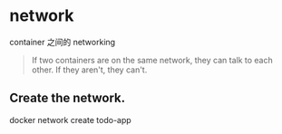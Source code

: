 # network

container 之间的 networking

> If two containers are on the same network, they can talk to each other. If they aren't, they can't.

## Create the network.

docker network create todo-app